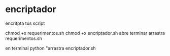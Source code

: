 # encriptador
encritpta tus script

chmod +x requerimentos.sh
chmod +x encriptador.sh
abre terminar arrastra requerimentos.sh

en terminal python "arrastra encriptador.sh
